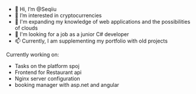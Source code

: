 - 👋 Hi, I’m @Seqiiu
- 👀 I’m interested in cryptocurrencies
- 🌱 I'm expanding my knowledge of web applications and the possibilities of clouds
- 💞️ I'm looking for a job as a junior C# developer
- 📫 Currently, I am supplementing my portfolio with old projects

Currently working on:
- Tasks on the platform spoj
- Frontend for Restaurant api
- Nginx server configuration
- booking manager with asp.net and angular

